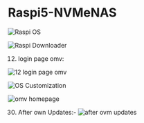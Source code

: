 # Raspi5-NVMeNAS

![Raspi OS](https://github.com/user-attachments/assets/1aa0d376-cdda-4570-8d78-e8a19ec59c14)



![Raspi Downloader](https://github.com/user-attachments/assets/b301300a-133f-46c2-aa92-4f722103106b)

12. login page omv:

![12  login page omv](https://github.com/user-attachments/assets/8aade239-e1ba-494e-ab16-4097e1547a55)



![OS Customization](https://github.com/user-attachments/assets/e459436c-0a78-43bb-bff5-da6a1051560b)

![omv homepage](https://github.com/user-attachments/assets/442d39a0-917f-44e2-b0f3-c85c2112ca71)

30. After own Updates:-
![after ovm updates](https://github.com/user-attachments/assets/cd5ff1ce-6a5d-4412-ba53-18dbd9faaf00)
